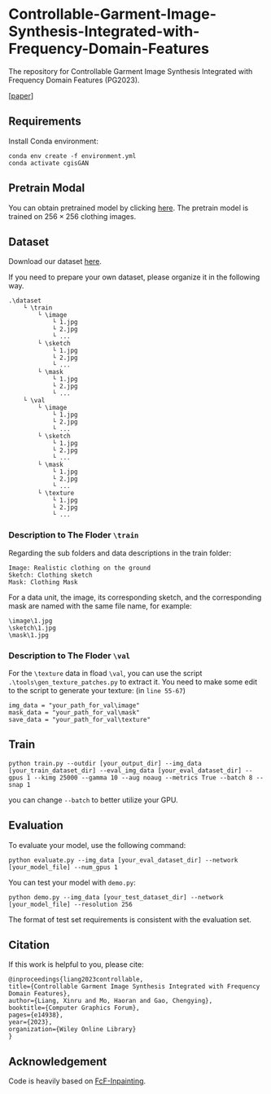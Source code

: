 # Controllable-Garment-Image-Synthesis-Integrated-with-Frequency-Domain-Features
The repository for Controllable Garment Image Synthesis Integrated with Frequency Domain Features (PG2023).

[[paper](https://onlinelibrary.wiley.com/doi/10.1111/cgf.14938)]

## Requirements

Install Conda environment:
```
conda env create -f environment.yml
conda activate cgisGAN
```

## Pretrain Modal
You can obtain pretrained model by clicking [here](url).
The pretrain model is trained on $256 \times 256$ clothing images.

## Dataset
Download our dataset [here](url). 

If you need to prepare your own dataset, please organize it in the following way.

    .\dataset
        └ \train
            └ \image
                └ 1.jpg
                └ 2.jpg
                └ ...
            └ \sketch
                └ 1.jpg
                └ 2.jpg
                └ ...
            └ \mask
                └ 1.jpg
                └ 2.jpg
                └ ...
        └ \val
            └ \image
                └ 1.jpg
                └ 2.jpg
                └ ...
            └ \sketch
                └ 1.jpg
                └ 2.jpg
                └ ...
            └ \mask
                └ 1.jpg
                └ 2.jpg
                └ ...
            └ \texture
                └ 1.jpg
                └ 2.jpg
                └ ...

### Description to The Floder `\train`  
Regarding the sub folders and data descriptions in the train folder:

    Image: Realistic clothing on the ground
    Sketch: Clothing sketch
    Mask: Clothing Mask

For a data unit, the image, its corresponding sketch, and the corresponding mask are named with the same file name, for example:

    \image\1.jpg
    \sketch\1.jpg
    \mask\1.jpg

### Description to The Floder `\val`  
For the `\texture` data in fload `\val`, you can use the script `.\tools\gen_texture_patches.py` to extract it. 
You need to make some edit to the script to generate your texture: (in `line 55-67`)

    img_data = "your_path_for_val\image"
    mask_data = "your_path_for_val\mask"
    save_data = "your_path_for_val\texture"


## Train

    python train.py --outdir [your_output_dir] --img_data [your_train_dataset_dir] --eval_img_data [your_eval_dataset_dir] --gpus 1 --kimg 25000 --gamma 10 --aug noaug --metrics True --batch 8 --snap 1

you can change `--batch` to better utilize your GPU.
## Evaluation

To evaluate your model, use the following command:

    python evaluate.py --img_data [your_eval_dataset_dir] --network [your_model_file] --num_gpus 1

You can test your model with `demo.py`:

    python demo.py --img_data [your_test_dataset_dir] --network [your_model_file] --resolution 256

The format of test set requirements is consistent with the evaluation set.

## Citation

If this work is helpful to you, please cite:

    @inproceedings{liang2023controllable,
    title={Controllable Garment Image Synthesis Integrated with Frequency Domain Features},
    author={Liang, Xinru and Mo, Haoran and Gao, Chengying},
    booktitle={Computer Graphics Forum},
    pages={e14938},
    year={2023},
    organization={Wiley Online Library}
    }

## Acknowledgement

Code is heavily based on [FcF-Inpainting](https://github.com/SHI-Labs/FcF-Inpainting).
